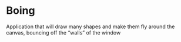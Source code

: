 # Boing
Application that will draw many shapes and make them fly around the canvas, bouncing off the “walls” of the window
